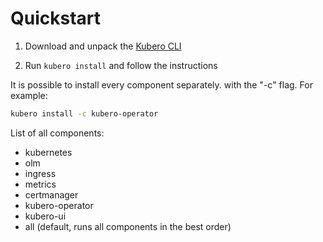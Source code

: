 
# Quickstart
1) Download and unpack the <a href="https://github.com/kubero-dev/kubero-cli/releases/latest">Kubero CLI</a><p>
2) Run `kubero install` and follow the instructions


It is possible to install every component separately. with the "-c" flag. For example:
```bash
kubero install -c kubero-operator
```

List of all components:
- kubernetes
- olm
- ingress
- metrics
- certmanager
- kubero-operator
- kubero-ui
- all (default, runs all components in the best order)
